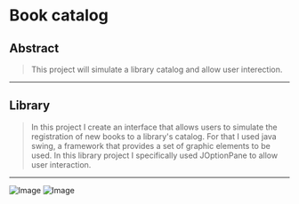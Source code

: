 # Book catalog

## Abstract
> This project will simulate a library catalog and allow user interection.
---

## Library
> In this project I create an interface that allows users to simulate the registration of new books to a library's catalog.
> For that I used java swing, a framework that provides a set of graphic elements to be used. In this library project I 
> specifically used JOptionPane to allow user interaction.
---

![Image](https://img.shields.io/badge/Java-ED8B00?style=for-the-badge&logo=java&logoColor=white)
![Image](https://img.shields.io/badge/IntelliJ_IDEA-000000.svg?style=for-the-badge&logo=intellij-idea&logoColor=white)
